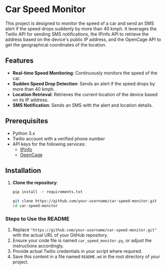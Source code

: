 # Car Speed Monitor

This project is designed to monitor the speed of a car and send an SMS alert if the speed drops suddenly by more than 40 kmph. It leverages the Twilio API for sending SMS notifications, the IPinfo API to retrieve the address based on the device's public IP address, and the OpenCage API to get the geographical coordinates of the location.

## Features

- **Real-time Speed Monitoring**: Continuously monitors the speed of the car.
- **Sudden Speed Drop Detection**: Sends an alert if the speed drops by more than 40 kmph.
- **Location Retrieval**: Retrieves the current location of the device based on its IP address.
- **SMS Notification**: Sends an SMS with the alert and location details.

## Prerequisites

- Python 3.x
- Twilio account with a verified phone number
- API keys for the following services:
  - [IPinfo](https://ipinfo.io/)
  - [OpenCage](https://opencagedata.com/)

## Installation

1. **Clone the repository**:
   ```bash
   pip install -r requirements.txt

   git clone https://github.com/your-username/car-speed-monitor.git
   cd car-speed-monitor


### Steps to Use the README

1. Replace `"https://github.com/your-username/car-speed-monitor.git"` with the actual URL of your GitHub repository.
2. Ensure your code file is named `car_speed_monitor.py`, or adjust the instructions accordingly.
3. Provide actual Twilio credentials in your script where required.
4. Save this content in a file named `README.md` in the root directory of your project.